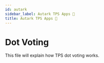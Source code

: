 ```yaml
---
id: autark
sidebar_label: Autark TPS Apps 🐛
title: Autark TPS Apps 🐛
---
```




# Dot Voting

This file will explain how TPS dot voting works.
